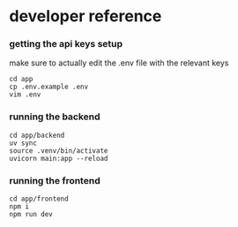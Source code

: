 # developer reference


### getting the api keys setup

make sure to actually edit the .env file with the relevant keys
```
cd app
cp .env.example .env
vim .env
```

### running the backend
```
cd app/backend
uv sync
source .venv/bin/activate
uvicorn main:app --reload
```

### running the frontend
```
cd app/frontend
npm i
npm run dev
```
